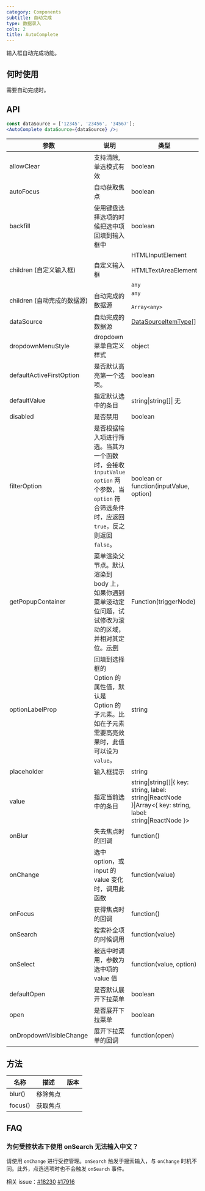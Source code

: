 ```yaml
---
category: Components
subtitle: 自动完成
type: 数据录入
cols: 2
title: AutoComplete
---
```


输入框自动完成功能。

## 何时使用

需要自动完成时。

## API

```jsx
const dataSource = ['12345', '23456', '34567'];
<AutoComplete dataSource={dataSource} />;
```

| 参数 | 说明 | 类型 | 默认值 | 版本 |
| --- | --- | --- | --- | --- |
| allowClear | 支持清除, 单选模式有效 | boolean | false |  |
| autoFocus | 自动获取焦点 | boolean | false |  |
| backfill | 使用键盘选择选项的时候把选中项回填到输入框中 | boolean | false |  |
| children (自定义输入框) | 自定义输入框 | HTMLInputElement <br /><br /> HTMLTextAreaElement <br /><br /> `any` | `<Input />` |  |
| children (自动完成的数据源) | 自动完成的数据源 | `any` <br /><br /> `Array<any>` | - |  |
| dataSource | 自动完成的数据源 | [DataSourceItemType](https://git.io/vMMKF)\[] |  |  |
| dropdownMenuStyle | dropdown 菜单自定义样式 | object |  |  |
| defaultActiveFirstOption | 是否默认高亮第一个选项。 | boolean | true |  |
| defaultValue | 指定默认选中的条目 | string\|string\[]\| 无 |  |
| disabled | 是否禁用 | boolean | false |  |
| filterOption | 是否根据输入项进行筛选。当其为一个函数时，会接收 `inputValue` `option` 两个参数，当 `option` 符合筛选条件时，应返回 `true`，反之则返回 `false`。 | boolean or function(inputValue, option) | true |  |
| getPopupContainer | 菜单渲染父节点。默认渲染到 body 上，如果你遇到菜单滚动定位问题，试试修改为滚动的区域，并相对其定位。[示例](https://codesandbox.io/s/4j168r7jw0) | Function(triggerNode) | () => document.body | 3.19.4 |
| optionLabelProp | 回填到选择框的 Option 的属性值，默认是 Option 的子元素。比如在子元素需要高亮效果时，此值可以设为 `value`。 | string | `children` |  |
| placeholder | 输入框提示 | string | - |  |
| value | 指定当前选中的条目 | string\|string\[]\|{ key: string, label: string\|ReactNode }\|Array&lt;{ key: string, label: string\|ReactNode }> | 无 |  |
| onBlur | 失去焦点时的回调 | function() | - | 3.6.5 |
| onChange | 选中 option，或 input 的 value 变化时，调用此函数 | function(value) | 无 |  |
| onFocus | 获得焦点时的回调 | function() | - | 3.6.5 |
| onSearch | 搜索补全项的时候调用 | function(value) | 无 |  |
| onSelect | 被选中时调用，参数为选中项的 value 值 | function(value, option) | 无 |  |
| defaultOpen | 是否默认展开下拉菜单 | boolean | - | 3.9.3 |
| open | 是否展开下拉菜单 | boolean | - | 3.9.3 |
| onDropdownVisibleChange | 展开下拉菜单的回调 | function(open) | - | 3.9.3 |

## 方法

| 名称    | 描述     | 版本 |
| ------- | -------- | ---- |
| blur()  | 移除焦点 |      |
| focus() | 获取焦点 |      |

## FAQ

### 为何受控状态下使用 onSearch 无法输入中文？

请使用 `onChange` 进行受控管理。`onSearch` 触发于搜索输入，与 `onChange` 时机不同。此外，点选选项时也不会触发 `onSearch` 事件。

相关 issue：[#18230](https://github.com/ant-design/ant-design/issues/18230) [#17916](https://github.com/ant-design/ant-design/issues/17916)
